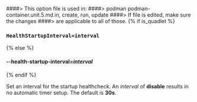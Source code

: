 ####> This option file is used in:
####>   podman podman-container.unit.5.md.in, create, run, update
####> If file is edited, make sure the changes
####> are applicable to all of those.
{% if is_quadlet %}
### `HealthStartupInterval=interval`
{% else %}
#### **--health-startup-interval**=*interval*
{% endif %}

Set an interval for the startup healthcheck. An _interval_ of **disable** results in no automatic timer setup. The default is **30s**.
